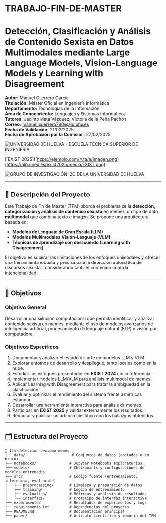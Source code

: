 # TRABAJO-FIN-DE-MASTER

# Detección, Clasificación y Análisis de Contenido Sexista en Datos Multimodales mediante Large Language Models, Vision-Language Models y Learning with Disagreement

**Autor:** Manuel Guerrero García  
**Titulación:** Máster Oficial en Ingeniería Informática  
**Departamento:** Tecnologías de la Información  
**Área de Conocimiento:** Lenguajes y Sistemas Informáticos  
**Tutores:** Jacinto Mata Vázquez, Victoria de la Peña Pachón  
**Correo:** manuel.guerrero790@alu.uhu.es  
**Fecha de Validación:** 21/02/2025  
**Fecha de Aprobación por la Comisión:** 27/02/2025

![UNIVERSIDAD DE HUELVA - ESCUELA TÉCNICA SUPERIOR DE INGENIERÍA](https://pro2tecs.com/wp-content/uploads/2020/06/etsi_uhu_logo.png)


![EXIST 2025]([https://ejemplo.com/ruta/a/imagen.png](https://nlp.uned.es/exist2025/media/EXIST.png)


![GRUPO DE INVESTIGACIÓN I2C DE LA UNIVERSIDAD DE HUELVA](https://uhu.es/i2c/wp-content/uploads/2019/logo+++.png)

---

## 🧠 Descripción del Proyecto

Este Trabajo de Fin de Máster (TFM) aborda el problema de la **detección, categorización y análisis de contenido sexista** en memes, un tipo de dato **multimodal** que combina texto e imagen. Se propone una arquitectura basada en:

- **Modelos de Lenguaje de Gran Escala (LLM)**
- **Modelos Multimodales Visión-Lenguaje (VLM)**
- **Técnicas de aprendizaje con desacuerdo (Learning with Disagreement)**

El objetivo es superar las limitaciones de los enfoques unimodales y ofrecer una herramienta robusta y precisa para la detección automática de discursos sexistas, considerando tanto el contenido como la intencionalidad.

---

## 🎯 Objetivos

### Objetivo General
Desarrollar una solución computacional que permita identificar y analizar contenido sexista en memes, mediante el uso de modelos avanzados de inteligencia artificial, procesamiento de lenguaje natural (NLP) y visión por computadora.

### Objetivos Específicos

1. Documentar y analizar el estado del arte en modelos LLM y VLM.
2. Explorar entornos de desarrollo y despliegue, tanto locales como en la nube.
3. Estudiar los enfoques presentados en **EXIST 2024** como referencia.
4. Implementar modelos LLM/VLM para análisis multimodal de memes.
5. Aplicar Learning with Disagreement para tratar la ambigüedad en la clasificación.
6. Evaluar y optimizar el rendimiento del sistema frente a métricas estándar.
7. Desarrollar una herramienta interactiva para análisis de memes.
8. Participar en **EXIST 2025** y validar externamente los resultados.
9. Redactar y publicar un artículo científico con los hallazgos obtenidos.

---

## 🗂️ Estructura del Proyecto

```plaintext
📁 tfm-deteccion-sexismo-memes
├── data/                     # Conjuntos de datos (anotados o en bruto)
├── notebooks/               # Jupyter Notebooks exploratorios
├── models/                  # Checkpoints y configuraciones de modelos entrenados
├── src/                     # Código fuente (entrenamiento, inferencia, evaluación)
│   ├── preprocessing/       # Limpieza y preparación de datos
│   ├── training/            # Lógica de entrenamiento
│   ├── evaluation/          # Métricas y análisis de resultados
│   └── interface/           # Prototipo de interfaz interactiva
├── experiments/             # Resultados de experimentos y logs
├── requirements.txt         # Dependencias del proyecto
├── README.md                # Documentación principal
└── paper/                   # Artículo científico y memoria del TFM
